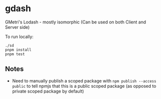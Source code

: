 # gdash

GMetri's Lodash - mostly isomorphic (Can be used on both Client and Server side)

To run locally:

```
./sd
pnpm install
pnpm test
```

## Notes 

* Need to manually publish a scoped package with `npm publish --access public` to tell npmjs that this is a public scoped package (as opposed to private scoped package by default)
